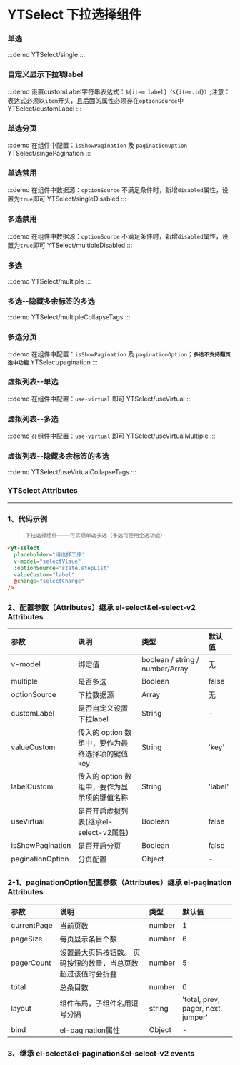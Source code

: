 # YTSelect 下拉选择组件

### 单选

:::demo
YTSelect/single
:::

### 自定义显示下拉项label

:::demo 设置customLabel字符串表达式：`${item.label}（${item.id}）`;注意：表达式必须以`item`开头，且后面的属性必须存在`optionSource`中
YTSelect/customLabel
:::

### 单选分页

:::demo 在组件中配置：`isShowPagination` 及 `paginationOption`
YTSelect/singePagination
:::

### 单选禁用

:::demo 在组件中数据源：`optionSource` 不满足条件时，新增`disabled`属性，设置为`true`即可
YTSelect/singleDisabled
:::

### 多选禁用

:::demo 在组件中数据源：`optionSource` 不满足条件时，新增`disabled`属性，设置为`true`即可
YTSelect/multipleDisabled
:::

### 多选

:::demo
YTSelect/multiple
:::

### 多选--隐藏多余标签的多选

:::demo
YTSelect/multipleCollapseTags
:::

### 多选分页

:::demo 在组件中配置：`isShowPagination` 及 `paginationOption`；**`多选不支持翻页选中功能`**
YTSelect/pagination
:::

### 虚拟列表--单选

:::demo 在组件中配置：`use-virtual` 即可
YTSelect/useVirtual
:::

### 虚拟列表--多选

:::demo 在组件中配置：`use-virtual` 即可
YTSelect/useVirtualMultiple
:::

### 虚拟列表--隐藏多余标签的多选

:::demo
YTSelect/useVirtualCollapseTags
:::

### YTSelect Attributes

---

### 1、代码示例

> `下拉选择组件————可实现单选多选（多选可使用全选功能）`

```html
<yt-select
  placeholder="请选择工序"
  v-model="selectVlaue"
  :optionSource="state.stepList"
  valueCustom="label"
  @change="selectChange"
/>
```

### 2、配置参数（Attributes）继承 el-select&el-select-v2 Attributes

| 参数             | 说明                                             | 类型                            | 默认值  |
| :--------------- | :----------------------------------------------- | :------------------------------ | :------ |
| v-model          | 绑定值                                           | boolean / string / number/Array | 无      |
| multiple         | 是否多选                                         | Boolean                         | false   |
| optionSource     | 下拉数据源                                       | Array                           | 无      |
| customLabel      | 是否自定义设置下拉label                          | String                          | -       |
| valueCustom      | 传入的 option 数组中，要作为最终选择项的键值 key | String                          | 'key'   |
| labelCustom      | 传入的 option 数组中，要作为显示项的键值名称     | String                          | 'label' |
| useVirtual       | 是否开启虚拟列表(继承el-select-v2属性)           | Boolean                         | false   |
| isShowPagination | 是否开启分页                                     | Boolean                         | false   |
| paginationOption | 分页配置                                         | Object                          | -       |

### 2-1、paginationOption配置参数（Attributes）继承 el-pagination Attributes

| 参数        | 说明                                                          | 类型   | 默认值                             |
| :---------- | :------------------------------------------------------------ | :----- | :--------------------------------- |
| currentPage | 当前页数                                                      | number | 1                                  |
| pageSize    | 每页显示条目个数                                              | number | 6                                  |
| pagerCount  | 设置最大页码按钮数。 页码按钮的数量，当总页数超过该值时会折叠 | number | 5                                  |
| total       | 总条目数                                                      | number | 0                                  |
| layout      | 组件布局，子组件名用逗号分隔                                  | string | 'total, prev, pager, next, jumper' |
| bind        | el-pagination属性                                             | Object | -                                  |

### 3、继承 el-select&el-pagination&el-select-v2 events
